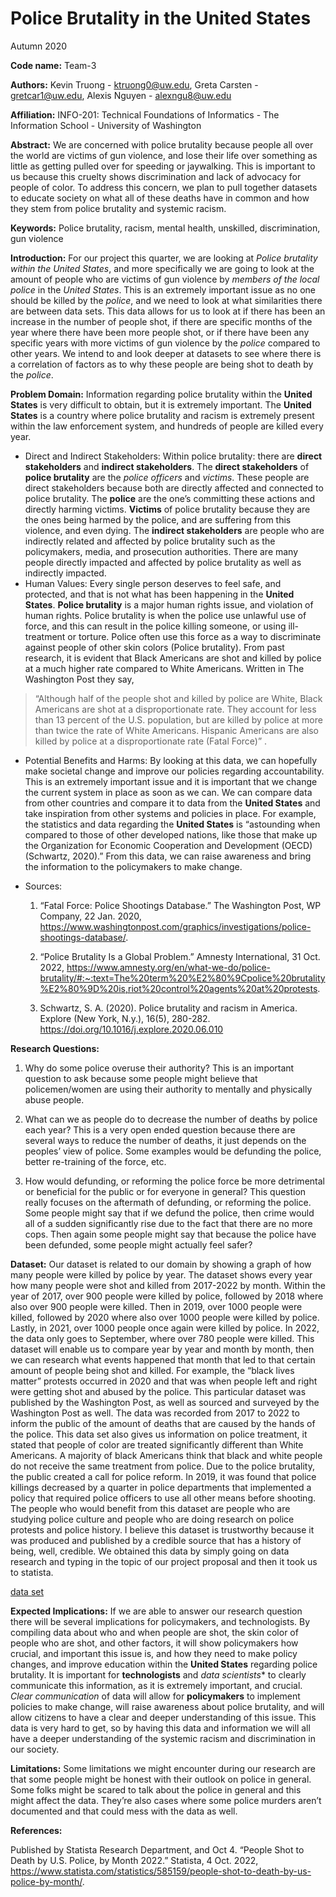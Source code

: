 # Police Brutality in the United States
Autumn 2020

**Code name:** Team-3

**Authors:** Kevin Truong - ktruong0@uw.edu, Greta Carsten - gretcar1@uw.edu, Alexis Nguyen - alexngu8@uw.edu


**Affiliation:** INFO-201: Technical Foundations of Informatics - The Information School - University of Washington

**Abstract:** We are concerned with police brutality because people all over the world are victims of gun violence, and lose their life over something as little as getting pulled over for speeding or jaywalking. This is important to us because this cruelty shows discrimination and lack of advocacy for people of color. To address this concern, we plan to pull together datasets  to educate society on what all of these deaths have in common and how they stem from police brutality and systemic racism.

**Keywords:** Police brutality, racism, mental health, unskilled, discrimination, gun violence

**Introduction:** For our project this quarter, we are looking at _Police brutality within the United States_, and more specifically we are going to look at the amount of people who are victims of gun violence by _members of the local police_ in the *United States*. This is an extremely important issue as no one should be killed by the _police_, and we need to look at what similarities there are between data sets. This data allows for us to look at if there has been an increase in the number of people shot, if there are specific months of the year where there have been more people shot, or if there have been any specific years with more victims of gun violence by the _police_ compared to other years. We intend to and look deeper at datasets to see where there is a correlation of factors as to why these people are being shot to death by the _police_.

**Problem Domain:** Information regarding police brutality within the **United States** is very difficult to obtain, but it is extremely important. The **United States** is a country where police brutality and racism is extremely present within the law enforcement system, and hundreds of people are killed every year.

- Direct and Indirect Stakeholders:
Within police brutality: there are **direct stakeholders** and **indirect stakeholders**. The **direct stakeholders** of **police brutality** are the _police officers_ and _victims_. These people are direct stakeholders because both are directly affected and connected to police brutality. The **police** are the one’s committing these actions and directly harming victims. **Victims** of police brutality because they are the ones being harmed by the police, and are suffering from this violence, and even dying. The **indirect stakeholders** are people who are indirectly related and affected by police brutality such as the policymakers, media, and prosecution authorities. There are many people directly impacted and affected by police brutality as well as indirectly impacted.
- Human Values: Every single person deserves to feel safe, and protected, and that is not what has been happening in the **United States**. **Police brutality** is a major human rights issue, and violation of human rights. Police brutality is when the police use unlawful use of force, and this can result in the police killing someone, or using ill-treatment or torture. Police often use this force as a way to discriminate against people of other skin colors (Police brutality). From past research, it is evident that Black Americans are shot and killed by police at a much higher rate compared to White Americans. Written in The Washington Post they say,
 > “Although half of the people shot and killed by police are White, Black Americans are shot at a disproportionate rate. They account for less than 13 percent of the U.S. population, but are killed by police at more than twice the rate of White Americans. Hispanic Americans are also killed by police at a disproportionate rate (Fatal Force)” .

- Potential Benefits and Harms: By looking at this data, we can hopefully make societal change and improve our policies regarding accountability. This is an extremely important issue and it is important that we change the current system in place as soon as we can. We can compare data from other countries and compare it to data from the **United States** and take inspiration from other systems and policies in place. For example, the statistics and data regarding the **United States** is “astounding when compared to those of other developed nations, like those that make up the Organization for Economic Cooperation and Development (OECD) (Schwartz, 2020).” From this data, we can raise awareness and bring the information to the policymakers to make change.

- Sources:
  1. “Fatal Force: Police Shootings Database.” The Washington Post, WP Company, 22 Jan. 2020, https://www.washingtonpost.com/graphics/investigations/police-shootings-database/.

  2. “Police Brutality Is a Global Problem.” Amnesty International, 31 Oct. 2022, https://www.amnesty.org/en/what-we-do/police-brutality/#:~:text=The%20term%20%E2%80%9Cpolice%20brutality%E2%80%9D%20is,riot%20control%20agents%20at%20protests.

  3. Schwartz, S. A. (2020). Police brutality and racism in America. Explore (New York, N.y.), 16(5), 280-282. https://doi.org/10.1016/j.explore.2020.06.010


**Research Questions:**

  1) Why do some police overuse their authority? This is an important question to ask because some people might believe that policemen/women are using their authority to mentally and physically abuse people.

  2) What can we as people do to decrease the number of deaths by police each year? This is a very open ended question because there are several ways to reduce the number of deaths, it just depends on the peoples’ view of police. Some examples would be defunding the police, better re-training of the force, etc.

  3) How would defunding, or reforming the police force be more detrimental or beneficial for the public or for everyone in general? This question really focuses on the aftermath of defunding, or reforming the police. Some people might say that if we defund the police, then crime would all of a sudden significantly rise due to the fact that there are no more cops. Then again some people might say that because the police have been defunded, some people might actually feel safer?

**Dataset:**
Our dataset is related to our domain by showing a graph of how many people were killed by police by year. The dataset shows every year how many people were shot and killed from 2017-2022 by month. Within the year of 2017, over 900 people were killed by police, followed by 2018 where also over 900 people were killed. Then in 2019, over 1000 people were killed, followed by 2020 where also over 1000 people were killed by police. Lastly, in 2021, over 1000 people once again were killed by police. In 2022, the data only goes to September, where over 780 people were killed. This dataset will enable us to compare year by year and month by month, then we can research what events happened that month that led to that certain amount of people being shot and killed. For example, the “black lives matter” protests occurred in 2020 and that was when people left and right were getting shot and abused by the police. This particular dataset was published by the Washington Post, as well as sourced and surveyed by the Washington Post as well. The data was recorded from 2017 to 2022 to inform the public of the amount of deaths that are caused by the hands of the police. This data set also gives us information on police treatment, it stated that people of color are treated significantly different than White Americans. A majority of black Americans think that black and white people do not receive the same treatment from police. Due to the police brutality, the public created a call for police reform. In 2019, it was found that police killings decreased by a quarter in police departments that implemented a policy that required police officers to use all other means before shooting. The people who would benefit from this dataset are people who are studying police culture and people who are doing research on police protests and police history. I believe this dataset is trustworthy because it was produced and published by a credible source that has a history of being, well, credible. We obtained this data by simply going on data research and typing in the topic of our project proposal and then it took us to statista.

[data set](68897750562__647AC066-04D6-404D-83E1-8C7A3BF19A6D.HEIC)


**Expected Implications:** If we are able to answer our research question there will be several implications for policymakers, and technologists. By compiling data about who and when people are shot, the skin color of people who are shot, and other factors, it will show policymakers how crucial, and important this issue is, and how they need to make policy changes, and improve education within the **United States** regarding police brutality. It is important for **technologists** and *data scientists** to clearly communicate this information, as it is extremely important, and crucial. _Clear communication_ of data will allow for **policymakers** to implement policies to make change, will raise awareness about police brutality, and will allow citizens to have a clear and deeper understanding of this issue. This data is very hard to get, so by having this data and information we will all have a deeper understanding of the systemic racism and discrimination in our society.


**Limitations:** Some limitations we might encounter during our research are that some people might be honest with their outlook on police in general. Some folks might be scared to talk about the police in general and this might affect the data. They’re also cases where some police murders aren’t documented and that could mess with the data as well.

**References:**

Published by Statista Research Department, and Oct 4. “People Shot to Death by U.S. Police, by Month 2022.” Statista, 4 Oct. 2022, https://www.statista.com/statistics/585159/people-shot-to-death-by-us-police-by-month/.
